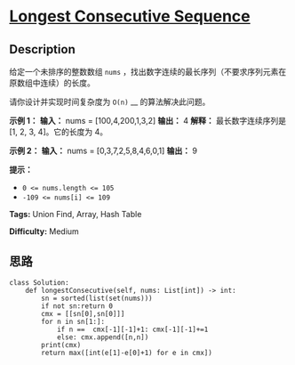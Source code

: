 # [Longest Consecutive Sequence][title]

## Description

给定一个未排序的整数数组 `nums` ，找出数字连续的最长序列（不要求序列元素在原数组中连续）的长度。

请你设计并实现时间复杂度为 `O(n)` __ 的算法解决此问题。

**示例 1：**
            **输入：** nums = [100,4,200,1,3,2]    **输出：** 4    **解释：** 最长数字连续序列是 [1, 2, 3, 4]。它的长度为 4。

**示例 2：**
            **输入：** nums = [0,3,7,2,5,8,4,6,0,1]    **输出：** 9    

**提示：**

  * `0 <= nums.length <= 105`
  * `-109 <= nums[i] <= 109`


**Tags:** Union Find, Array, Hash Table

**Difficulty:** Medium

## 思路

``` python3
class Solution:
    def longestConsecutive(self, nums: List[int]) -> int:
        sn = sorted(list(set(nums)))
        if not sn:return 0
        cmx = [[sn[0],sn[0]]]
        for n in sn[1:]:
            if n ==  cmx[-1][-1]+1: cmx[-1][-1]+=1
            else: cmx.append([n,n])
        print(cmx)
        return max([int(e[1]-e[0]+1) for e in cmx])
```

[title]: https://leetcode-cn.com/problems/longest-consecutive-sequence

